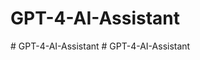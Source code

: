 # GPT-4-AI-Assistant
#   G P T - 4 - A I - A s s i s t a n t  
 #   G P T - 4 - A I - A s s i s t a n t  
 